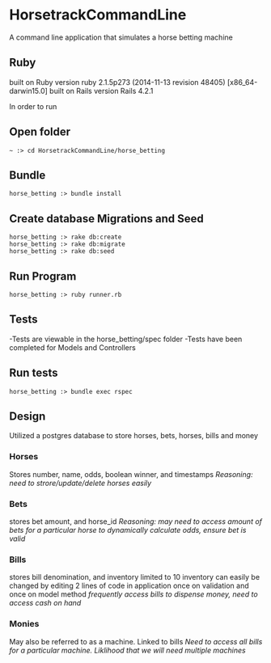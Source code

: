 # HorsetrackCommandLine
A command line application that simulates a horse betting machine

## Ruby
built on Ruby version ruby 2.1.5p273 (2014-11-13 revision 48405) [x86_64-darwin15.0]
built on Rails version Rails 4.2.1


In order to run
  
##  Open folder
    ~ :> cd HorsetrackCommandLine/horse_betting
## Bundle
    horse_betting :> bundle install
## Create database Migrations and Seed
    horse_betting :> rake db:create
    horse_betting :> rake db:migrate
    horse_betting :> rake db:seed
## Run Program
    horse_betting :> ruby runner.rb
    
## Tests    
  -Tests are viewable in the horse_betting/spec folder
  -Tests have been completed for Models and Controllers
## Run tests
    horse_betting :> bundle exec rspec
## Design
  Utilized a postgres database to store horses, bets, horses, bills and money
### Horses
  Stores number, name, odds, boolean winner, and timestamps
*Reasoning: need to strore/update/delete horses easily*
### Bets
 stores bet amount, and horse_id
*Reasoning: may need to access amount of bets for a particular horse to dynamically calculate odds, ensure bet is valid*
### Bills
 stores bill denomination, and inventory
 limited to 10 inventory can easily be changed by editing 2 lines of code in application once on validation and once on model method
 *frequently access bills to dispense money, need to access cash on hand*
### Monies
 May also be referred to as a machine. Linked to  bills
 *Need to access all bills for a particular machine. Liklihood that we will need multiple machines*
